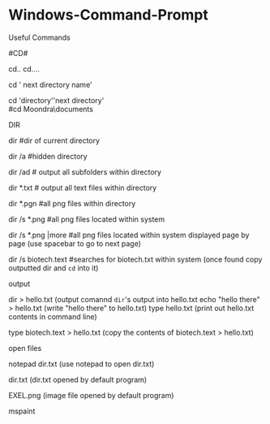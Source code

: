 # Windows-Command-Prompt
Useful Commands




#CD#

cd..
cd..\..

cd ' next directory name'

cd 'directory'\'next directory'  
#cd Moondra\documents

DIR

dir  #dir of current directory

dir  /a   #hidden directory

dir /ad  # output all subfolders within directory

dir  *.txt   # output all text files within directory

dir  *.pgn  #all png files within directory

dir /s *.png   #all png files located within system

dir /s *.png |more     #all png files located within system displayed page by page (use spacebar to go to next page)

dir /s biotech.text   #searches for biotech.txt within system
(once  found copy outputted dir and `cd` into it)



output


dir > hello.txt    (output comannd `dir`'s output into hello.txt
echo "hello there" > hello.txt (write "hello there" to hello.txt)
type hello.txt   (print out hello.txt contents in command line)

type biotech.text > hello.txt  (copy the contents of biotech.text > hello.txt)


open files

notepad dir.txt (use notepad to open dir.txt)

dir.txt  (dir.txt opened by default program)

EXEL.png (image file opened by default program)

mspaint

